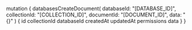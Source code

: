 mutation {
    databasesCreateDocument(
        databaseId: "[DATABASE_ID]",
        collectionId: "[COLLECTION_ID]",
        documentId: "[DOCUMENT_ID]",
        data: "{}"
    ) {
        id
        collectionId
        databaseId
        createdAt
        updatedAt
        permissions
        data
    }
}